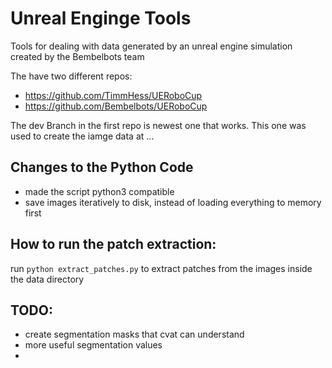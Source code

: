 # Unreal Enginge Tools
Tools for dealing with data generated by an unreal engine simulation created by the Bembelbots team

The have two different repos:  
- https://github.com/TimmHess/UERoboCup
- https://github.com/Bembelbots/UERoboCup

The dev Branch in the first repo is newest one that works. This one was used to create the iamge data at ...

## Changes to the Python Code
- made the script python3 compatible
- save images iteratively to disk, instead of loading everything to memory first

## How to run the patch extraction:
run `python extract_patches.py` to extract patches from the images inside the data directory

## TODO:
- create segmentation masks that cvat can understand
- more useful segmentation values
-